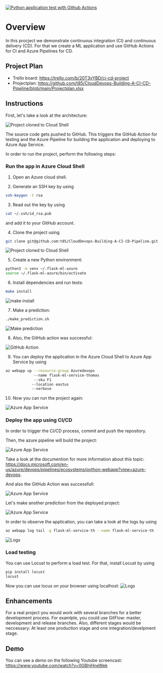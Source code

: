 [![Python application test with Github Actions](https://github.com/thom/azure-ci-cd-pipeline/actions/workflows/pythonapp.yml/badge.svg)](https://github.com/thom/azure-ci-cd-pipeline/actions/workflows/pythonapp.yml)


# Overview

In this procject we demonstrate continuous integration (CI) and continuous delivery (CD). For that we create a ML application and use GitHub Actions for CI and Azure Pipelines for CD.

## Project Plan

* Trello board: https://trello.com/b/20T3vYBD/ci-cd-project
* Projectplan: https://github.com/t85/CloudDevops-Building-A-CI-CD-Pipeline/blob/main/Projectplan.xlsx

## Instructions

First, let's take a look at the architecture:

![Project cloned to Cloud Shell](Screenshots/10-Architecture.png)

The source code gets pushed to GitHub. This triggers the GitHub Action for testing and the Azure Pipeline for building the application and deploying to Azure App Service.

In order to run the project, perform the following steps:

### Run the app in Azure Cloud Shell
1. Open an Azure cloud shell.

2. Generate an SSH key by using
```bash
ssh-keygen -t rsa
```

3. Read out the key by using
```bash
cat ~/.ssh/id_rsa.pub
```
and add it to your GitHub account.

4. Clone the project using
```bash
git clone git@github.com:t85/CloudDevops-Building-A-CI-CD-Pipeline.git
```
![Project cloned to Cloud Shell](Screenshots/01-Screenshot-Project-Cloned-Into-Cloud-Shell.png)

5. Create a new Python environment:
```bash
python3 -m venv ~/.flask-ml-azure
source ~/.flask-ml-azure/bin/activate
```

6. Install dependencies and run tests:
```bash
make install
```
![make install](Screenshots/02-Screenshot-Make-All.png)

7. Make a prediction:
```bash
./make_prediction.sh
```
![Make prediction](Screenshots/04b-Screenshot-Make-Prediction.png)


8. Also, the GitHub action was successful:

![GitHub Action](Screenshots/03-Screenshot-GitHub-Actions.png)

9. You can deploy the application in the Azure Cloud Shell to Azure App Service by using
```bash
az webapp up --resource-group Azuredevops 
             --name flask-ml-service-thomas 
             --sku F1
            --location eastus 
            --verbose
```

10. Now you can run the project again:

![Azure App Service](Screenshots/05-Screenshot-Azure-App-Service.png)


### Deploy the app using CI/CD

In order to trigger the CI/CD process, commit and push the repository.

Then, the azure pipeline will build the project:

![Azure App Service](Screenshots/05-Screenshot-Azure-Pipeline.png)

Take a look at the documention for more information about this topic: https://docs.microsoft.com/en-us/azure/devops/pipelines/ecosystems/python-webapp?view=azure-devops.

And also the GitHub Action was successfull:

![Azure App Service](Screenshots/06-Screenshot-GitHub-Action.png)

Let's make another prediction from the deployed project:

![Azure App Service](Screenshots/07-Prediction-Azure.png)

In order to observe the application, you can take a look at the logs by using

```bash
az webapp log tail -g flask-ml-service-th --name flask-ml-service-th
```

![Logs](Screenshots/08-Logs.png)

### Load testing

You can use Locust to perform a load test. For that, install Locust by using

```bash
pip install locust
locust
```

Now you can use locus on your browser using localhost:
![Logs](Screenshots/09-locust.png)


## Enhancements

For a real project you would work with several branches for a better development process. For examlple, you could use GitFlow: master, development and release branches.
Also, different stages would be neccessary: At least one production stage and one integration/develpment stage.

## Demo 

You can see a demo on the following Youtube screencast:
https://www.youtube.com/watch?v=0GBhjHneWek
